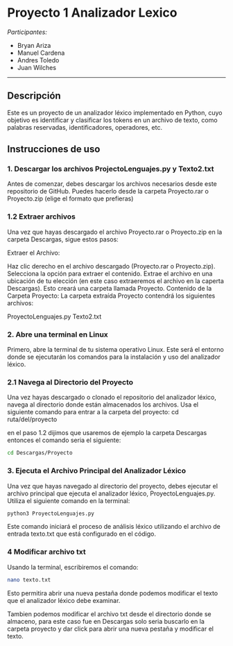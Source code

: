# Proyecto 1 Analizador Lexico

*Participantes:*
- Bryan Ariza
- Manuel Cardena
- Andres Toledo
- Juan Wilches

---
## Descripción
 Este es un proyecto de un analizador léxico implementado en Python, cuyo objetivo es identificar y clasificar los tokens en un archivo de texto, como palabras reservadas, identificadores, operadores, etc. 

## Instrucciones de uso

### 1. Descargar los archivos ProjectoLenguajes.py y Texto2.txt
Antes de comenzar, debes descargar los archivos necesarios desde este repositorio de GitHub. Puedes hacerlo desde la carpeta Proyecto.rar o Proyecto.zip (elige el formato que prefieras)

### 1.2 Extraer archivos 
Una vez que hayas descargado el archivo Proyecto.rar o Proyecto.zip en la carpeta Descargas, sigue estos pasos:

Extraer el Archivo:

Haz clic derecho en el archivo descargado (Proyecto.rar o Proyecto.zip).
Selecciona la opción para extraer el contenido.
Extrae el archivo en una ubicación de tu elección (en este caso extraeremos el archivo en la caperta Descargas). Esto creará una carpeta llamada Proyecto.
Contenido de la Carpeta Proyecto: La carpeta extraída Proyecto contendrá los siguientes archivos:

ProyectoLenguajes.py
Texto2.txt


### 2. Abre una terminal en Linux
Primero, abre la terminal de tu sistema operativo Linux. Este será el entorno donde se ejecutarán los comandos para la instalación y uso del analizador léxico.

### 2.1 Navega al Directorio del Proyecto
Una vez hayas descargado o clonado el repositorio del analizador léxico, navega al directorio donde están almacenados los archivos. Usa el siguiente comando para entrar a la carpeta del proyecto:
cd ruta/del/proyecto

en el paso 1.2 dijimos que usaremos de ejemplo la carpeta Descargas entonces el comando seria el siguiente:

```bash
cd Descargas/Proyecto
```


### 3. Ejecuta el Archivo Principal del Analizador Léxico
Una vez que hayas navegado al directorio del proyecto, debes ejecutar el archivo principal que ejecuta el analizador léxico, ProyectoLenguajes.py. Utiliza el siguiente comando en la terminal:
```bash
python3 ProyectoLenguajes.py
```

Este comando iniciará el proceso de análisis léxico utilizando el archivo de entrada texto.txt que está configurado en el código.

### 4 Modificar archivo txt
Usando la terminal, escribiremos el comando:
```bash
nano texto.txt
```
Esto permitira abrir una nueva pestaña donde podemos modificar el texto que el analizador léxico debe examinar.

Tambien podemos modificar el archivo txt desde el directorio donde se almaceno, para este caso fue en Descargas solo seria buscarlo en la carpeta proyecto y dar click para abrir una nueva pestaña y modificar el texto.


